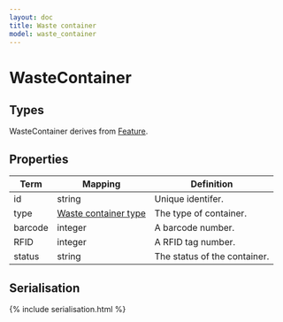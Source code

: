 ```yaml
---
layout: doc
title: Waste container
model: waste_container
---
```


# WasteContainer


## Types

WasteContainer derives from [Feature](feature.html).


## Properties

Term     | Mapping | Definition
---------|---------|-----------
id | string | Unique identifer.
type | [Waste container type](waste-container-type.html) | The type of container.
barcode | integer | A barcode number.
RFID | integer | A RFID tag number.
status | string | The status of the container.


## Serialisation

{% include serialisation.html %}

